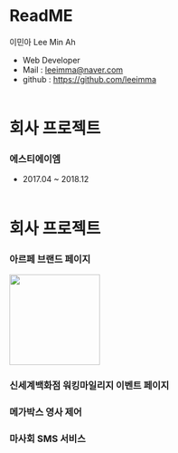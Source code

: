 # ReadME

이민아 Lee Min Ah

- Web Developer
- Mail : leeimma@naver.com
- github : https://github.com/leeimma
 <br /> <br />
 
# 회사 프로젝트
### 에스티에이엠
* 2017.04 ~ 2018.12
 <br /> <br />
 
# 회사 프로젝트
### 아르페 브랜드 페이지
<img src="images/artpe/MAIN_1.jpg" width="160"/>

### 신세계백화점 워킹마일리지 이벤트 페이지

### 메가박스 영사 제어

### 마사회 SMS 서비스


